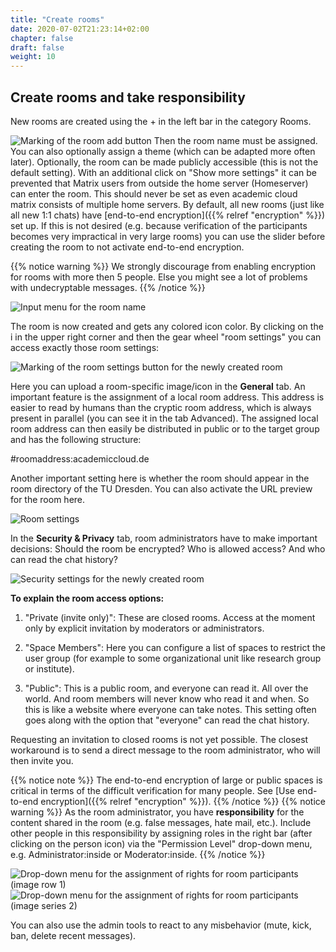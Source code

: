 ```yaml
---
title: "Create rooms"
date: 2020-07-02T21:23:14+02:00
chapter: false
draft: false
weight: 10
---
```

## Create rooms and take responsibility

New rooms are created using the + in the left bar in the category Rooms.

![Marking of the room add button](/images/01_Rooms_en.png)
Then the room name must be assigned. You can also optionally assign a theme (which can be adapted more often later). Optionally, the room can be made publicly accessible (this is not the default setting). With an additional click on "Show more settings" it can be prevented that Matrix users from outside the home server (Homeserver) can enter the room. This should never be set as even academic cloud matrix consists of multiple home servers. By default, all new rooms (just like all new 1:1 chats) have [end-to-end encryption]({{% relref "encryption" %}}) set up. If this is not desired (e.g. because verification of the participants becomes very impractical in very large rooms) you can use the slider before creating the room to not activate end-to-end encryption.

{{% notice warning %}}
We strongly discourage from enabling encryption for rooms with more then 5 people. Else you might see a lot of problems with undecryptable messages.
{{% /notice %}}


![Input menu for the room name](/images/02_Rooms_en.png)

The room is now created and gets any colored icon color. By clicking on the i in the upper right corner and then the gear wheel "room settings" you can access exactly those room settings:

![Marking of the room settings button for the newly created room](/images/03_Rooms_en.png)

Here you can upload a room-specific image/icon in the **General** tab. An important feature is the assignment of a local room address. This address is easier to read by humans than the cryptic room address, which is always present in parallel (you can see it in the tab Advanced). The assigned local room address can then easily be distributed in public or to the target group and has the following structure:

#roomaddress:academiccloud.de

Another important setting here is whether the room should appear in the room directory of the TU Dresden. You can also activate the URL preview for the room here.

![Room settings](/images/04_Rooms_en.png)

In the **Security & Privacy** tab, room administrators have to make important decisions: Should the room be encrypted? Who is allowed access? And who can read the chat history?

![Security settings for the newly created room](/images/05_Rooms_en.png)

**To explain the room access options:**

1. "Private (invite only)": These are closed rooms. Access at the moment only by explicit invitation by moderators or administrators.
2) "Space Members": Here you can configure a list of spaces to restrict the user group (for example to some organizational unit like research group or institute).
3. "Public": This is a public room, and everyone can read it. All over the world. And room members will never know who read it and when. So this is like a website where everyone can take notes. This setting often goes along with the option that "everyone" can read the chat history.

Requesting an invitation to closed rooms is not yet possible. The closest workaround is to send a direct message to the room administrator, who will then invite you.

{{% notice note %}}
The end-to-end encryption of large or public spaces is critical in terms of the difficult verification for many people. See [Use end-to-end encryption]({{% relref "encryption" %}}).
{{% /notice %}}
{{% notice warning %}}
As the room administrator, you have **responsibility** for the content shared in the room (e.g. false messages, hate mail, etc.). Include other people in this responsibility by assigning roles in the right bar (after clicking on the person icon) via the "Permission Level" drop-down menu, e.g. Administrator:inside or Moderator:inside.
{{% /notice %}}

![Drop-down menu for the assignment of rights for room participants (image row 1)](/images/06_Users-Permissions-1_en.png)
![Drop-down menu for the assignment of rights for room participants (image series 2)](/images/06_Users-Permissions-2_en.png)

You can also use the admin tools to react to any misbehavior (mute, kick, ban, delete recent messages).


